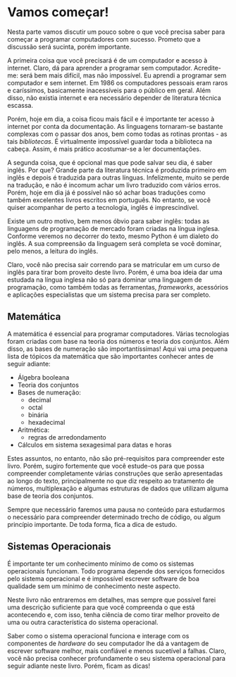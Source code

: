 # Vamos começar!

Nesta parte vamos discutir um pouco sobre o que você precisa saber para começar
a programar computadores com sucesso. Prometo que a discussão será sucinta,
porém importante.

A primeira coisa que você precisará é de um computador e acesso à
internet. Claro, dá para aprender a programar sem computador. Acredite-me: será
bem mais difícil, mas não impossível. Eu aprendi a programar sem computador e
sem internet. Em 1986 os computadores pessoais eram raros e caríssimos,
basicamente inacessíveis para o público em geral. Além disso, não existia
internet e era necessário depender de literatura técnica escassa.

Porém, hoje em dia, a coisa ficou mais fácil e é importante ter acesso à
internet por conta da documentação. As linguagens tornaram-se bastante complexas
com o passar dos anos, bem como todas as rotinas prontas - as tais
_bibliotecas_. É virtualmente impossível guardar toda a biblioteca na
cabeça. Assim, é mais prático acostumar-se a ler documentações.

A segunda coisa, que é opcional mas que pode salvar seu dia, é saber inglês. Por
que? Grande parte da literatura técnica é produzida primeiro em inglês e depois
é traduzida para outras línguas. Infelizmente, muito se perde na tradução, e não
é incomum achar um livro traduzido com vários erros. Porém, hoje em dia já é
possível não só achar boas traduções como também excelentes livros escritos em
português. No entanto, se você quiser acompanhar de perto a tecnologia, inglês é
imprescindível.

Existe um outro motivo, bem menos óbvio para saber inglês: todas as linguagens
de programação de mercado foram criadas na língua inglesa. Conforme veremos no
decorrer do texto, mesmo Python é um dialeto do inglês. A sua compreensão da
linguagem será completa se você dominar, pelo menos, a leitura do inglês.

Claro, você não precisa sair correndo para se matricular em um curso de inglês
para tirar bom proveito deste livro. Porém, é uma boa ideia dar uma estudada na
língua inglesa não só para dominar uma linguagem de programação, como também
todas as ferramentas, _frameworks_, acessórios e aplicações especialistas que um
sistema precisa para ser completo.

## Matemática

A matemática é essencial para programar computadores. Várias tecnologias foram
criadas com base na teoria dos números e teoria dos conjuntos. Além disso, as
bases de numeração são importantíssimas! Aqui vai uma pequena lista de tópicos
da matemática que são importantes conhecer antes de seguir adiante:

- Álgebra booleana
- Teoria dos conjuntos
- Bases de numeração:
  - decimal
  - octal
  - binária
  - hexadecimal
- Aritmética:
  - regras de arredondamento
- Cálculos em sistema sexagesimal para datas e horas

Estes assuntos, no entanto, não são pré-requisitos para compreender este
livro. Porém, sugiro fortemente que você estude-os para que possa compreender
completamente várias construções que serão apresentadas ao longo do texto,
principalmente no que diz respeito ao tratamento de números, multiplexação e
algumas estruturas de dados que utilizam alguma base de teoria dos conjuntos.

Sempre que necessário faremos uma pausa no conteúdo para estudarmos o necessário
para compreender determinado trecho de código, ou algum princípio importante. De
toda forma, fica a dica de estudo.

## Sistemas Operacionais

É importante ter um conhecimento mínimo de como os sistemas operacionais
funcionam. Todo programa depende dos serviços fornecidos pelo sistema
operacional e é impossível escrever software de boa qualidade sem um mínimo de
conhecimento neste aspecto.

Neste livro não entraremos em detalhes, mas sempre que possível farei uma
descrição suficiente para que você compreenda o que está acontecendo e, com
isso, tenha ciência de como tirar melhor proveito de uma ou outra característica
do sistema operacional.

Saber como o sistema operacional funciona e interage com os componentes de
_hardware_ do seu computador lhe dá a vantagem de escrever software melhor, mais
confiável e menos sucetível a falhas. Claro, você não precisa conhecer
profundamente o seu sistema operacional para seguir adiante neste livro. Porém,
ficam as dicas!
